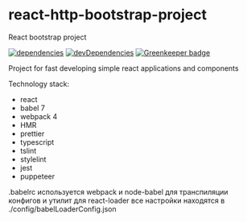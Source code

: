# react-http-bootstrap-project

React bootstrap project

[![dependencies](https://david-dm.org/budarin/react-http-bootstrap-project.svg)](https://david-dm.org/budarin/react-http-bootstrap-project) [![devDependencies](https://david-dm.org/budarin/react-http-bootstrap-project/dev-status.svg)](https://david-dm.org/budarin/react-http-bootstrap-project?type=dev) [![Greenkeeper badge](https://badges.greenkeeper.io/budarin/react-http-bootstrap-project.svg)](https://greenkeeper.io/)

Project for fast developing simple react applications and components

Technology stack:

-   react
-   babel 7
-   webpack 4
-   HMR
-   prettier
-   typescript
-   tslint
-   stylelint
-   jest
-   puppeteer

.babelrc используется webpack и node-babel для транспиляции конфигов и утилит
для react-loader все настройки находятся в ./config/babelLoaderConfig.json
